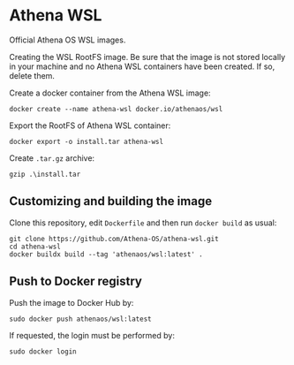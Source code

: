 # Athena WSL
Official Athena OS WSL images.

Creating the WSL RootFS image. Be sure that the image is not stored locally in your machine and no Athena WSL containers have been created. If so, delete them.

Create a docker container from the Athena WSL image:
```
docker create --name athena-wsl docker.io/athenaos/wsl
```
Export the RootFS of Athena WSL container:
```
docker export -o install.tar athena-wsl
```
Create `.tar.gz` archive:
```
gzip .\install.tar
```

## Customizing and building the image

Clone this repository, edit `Dockerfile` and then run `docker build` as usual:

```
git clone https://github.com/Athena-OS/athena-wsl.git
cd athena-wsl
docker buildx build --tag 'athenaos/wsl:latest' .
```

## Push to Docker registry
Push the image to Docker Hub by:
```
sudo docker push athenaos/wsl:latest
```
If requested, the login must be performed by:
```
sudo docker login
```
